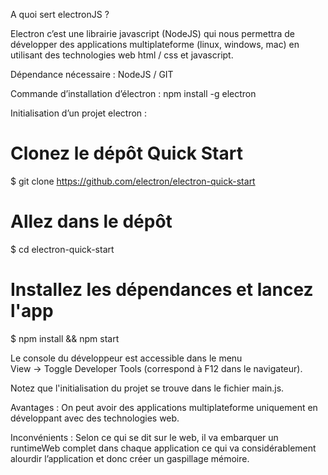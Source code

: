 A quoi sert electronJS ?

Electron c’est une librairie javascript (NodeJS) qui nous permettra de développer des applications multiplateforme (linux, windows, mac) en utilisant des technologies web html / css et javascript.

Dépendance nécessaire : 
NodeJS / GIT

Commande d’installation d’électron : 
npm install -g electron

Initialisation d’un projet electron : 

# Clonez le dépôt Quick Start
$ git clone https://github.com/electron/electron-quick-start

# Allez dans le dépôt
$ cd electron-quick-start

# Installez les dépendances et lancez l'app
$ npm install && npm start

Le console du développeur est accessible dans le menu   
View -> Toggle Developer Tools (correspond à F12 dans le navigateur).  

Notez que l'initialisation du projet se trouve dans le fichier main.js.

Avantages : 
On peut avoir des applications multiplateforme uniquement en développant avec des technologies web.

Inconvénients :
Selon ce qui se dit sur le web, il va embarquer un runtimeWeb complet dans chaque application ce qui va considérablement alourdir l’application et donc créer un gaspillage mémoire.
